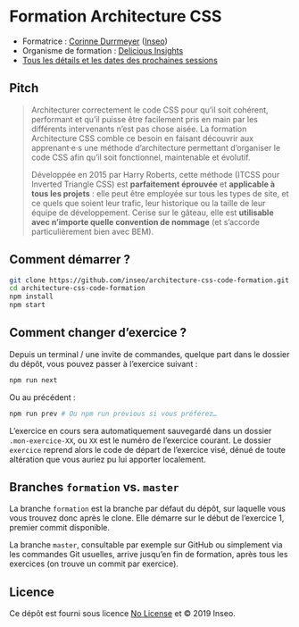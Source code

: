 # Formation Architecture CSS

- Formatrice : [Corinne Durrmeyer](https://twitter.com/schillinger) ([Inseo](https://inseo.fr/))
- Organisme de formation : [Delicious Insights](https://delicious-insights.com/)
- [Tous les détails et les dates des prochaines sessions](https://delicious-insights.com/fr/formations/architecture-css/)

## Pitch

> Architecturer correctement le code CSS pour qu’il soit cohérent, performant et qu’il puisse être facilement pris en main par les différents intervenants n’est pas chose aisée. La formation Architecture CSS comble ce besoin en faisant découvrir aux apprenant·e·s une méthode d’architecture permettant d’organiser le code CSS afin qu’il soit fonctionnel, maintenable et évolutif.
>
> Développée en 2015 par Harry Roberts, cette méthode (ITCSS pour Inverted Triangle CSS) est **parfaitement éprouvée** et **applicable à tous les projets** : elle peut être employée sur tous les types de site, et ce quels que soient leur trafic, leur historique ou la taille de leur équipe de développement. Cerise sur le gâteau, elle est **utilisable avec n’importe quelle convention de nommage** (et s’accorde particulièrement bien avec BEM).

## Comment démarrer ?

```bash
git clone https://github.com/inseo/architecture-css-code-formation.git
cd architecture-css-code-formation
npm install
npm start
```

## Comment changer d’exercice ?

Depuis un terminal / une invite de commandes, quelque part dans le dossier du dépôt, vous pouvez passer à l’exercice suivant :

```bash
npm run next
```

Ou au précédent :

```bash
npm run prev # Ou npm run previous si vous préférez…
```

L’exercice en cours sera automatiquement sauvegardé dans un dossier `.mon-exercice-XX`, ou `XX` est le numéro de l’exercice courant. Le dossier `exercice` reprend alors le code de départ de l’exercice visé, dénué de toute altération que vous auriez pu lui apporter localement.

## Branches `formation` vs. `master`

La branche `formation` est la branche par défaut du dépôt, sur laquelle vous vous trouvez donc après le clone. Elle démarre sur le début de l’exercice 1, premier commit disponible.

La branche `master`, consultable par exemple sur GitHub ou simplement via les commandes Git usuelles, arrive jusqu’en fin de formation, après tous les exercices (on trouve un commit par exercice).

## Licence

Ce dépôt est fourni sous licence [No License](./license.md) et © 2019 Inseo.
